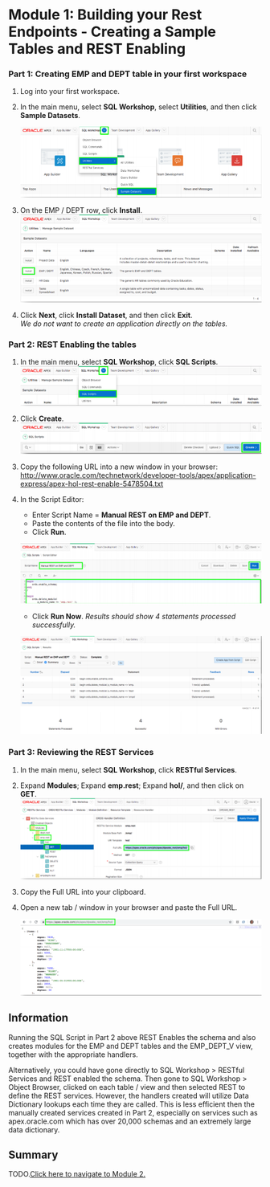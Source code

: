 # Module 1: Building your Rest Endpoints - Creating a Sample Tables and REST Enabling

### **Part 1**: Creating EMP and DEPT table in your first workspace

1. Log into your first workspace.
2. In the main menu, select **SQL Workshop**, select **Utilities**, and then click **Sample Datasets**.

    ![](images/1/sample-datasets.png)

3. On the EMP / DEPT row, click **Install**.  
    ![](images/1/install-emp-dept.png)
4. Click **Next**, click **Install Dataset**, and then click **Exit**.  
    *We do not want to create an application directly on the tables.*

### **Part 2**: REST Enabling the tables

1. In the main menu, select **SQL Workshop**, click **SQL Scripts**.  
    ![](images/1/select-sql-script.png)
2. Click **Create**.  
    ![](images/1/click-create.png)
3. Copy the following URL into a new window in your browser:
http://www.oracle.com/technetwork/developer-tools/apex/application-express/apex-hol-rest-enable-5478504.txt

4. In the Script Editor:
    - Enter Script Name = **Manual REST on EMP and DEPT**.
    - Paste the contents of the file into the body.
    - Click **Run**.

    ![](images/1/script-name.png)
    - Click **Run Now**.
    *Results should show 4 statements processed successfully.*

    ![](images/1/scripts-created.png)

### **Part 3**: Reviewing the REST Services

1. In the main menu, select **SQL Workshop**, click **RESTful Services**.
2. Expand **Modules**; Expand **emp.rest**; Expand **hol/**, and then click on **GET**.
    ![](images/1/copy-url.png)
3. Copy the Full URL into your clipboard.
4. Open a new tab / window in your browser and paste the Full URL.

    ![](images/1/open-url.png)

## Information
Running the SQL Script in Part 2 above REST Enables the schema and also creates modules for the EMP and DEPT tables and the EMP_DEPT_V view, together with the appropriate handlers.

Alternatively, you could have gone directly to SQL Workshop > RESTful Services and REST enabled the schema. Then gone to SQL Workshop > Object Browser, clicked on each table / view and then selected REST to define the REST services. However, the handlers created will utilize Data Dictionary lookups each time they are called. This is less efficient then the manually created services created in Part 2, especially on services such as apex.oracle.com which has over 20,000 schemas and an extremely large data dictionary.

## Summary

TODO.[Click here to navigate to Module 2.](2-building-your-app-which-will-be-based-on-the-rest-endpoints-creating-the-app.md)